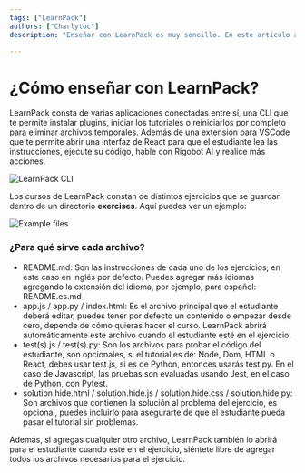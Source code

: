 ```yaml
---
tags: ["LearnPack"]
authors: ["Charlytoc"]
description: "Enseñar con LearnPack es muy sencillo. En este artículo aprenderá cómo utilizar LearnPack para distribuir sus tutoriales"

---
```


# ¿Cómo enseñar con LearnPack?

LearnPack consta de varias aplicaciones conectadas entre sí, una CLI que te permite instalar plugins, iniciar los tutoriales o reiniciarlos por completo para eliminar archivos temporales. Además de una extensión para VSCode que te permite abrir una interfaz de React para que el estudiante lea las instrucciones, ejecute su código, hable con Rigobot AI y realice más acciones.

![LearnPack CLI](https://github.com/learnpack/docs/assets/107764250/7cf98dd0-6144-4b06-9543-aecaee3bb470)

Los cursos de LearnPack constan de distintos ejercicios que se guardan dentro de un directorio **exercises**. Aquí puedes ver un ejemplo:

![Example files](https://github.com/learnpack/docs/assets/107764250/eafb68d1-4dda-443c-8b69-6683069a0f1d)

### ¿Para qué sirve cada archivo?

- README.md: Son las instrucciones de cada uno de los ejercicios, en este caso en inglés por defecto. Puedes agregar más idiomas agregando la extensión del idioma, por ejemplo, para español: README.es.md
- app.js / app.py / index.html: Es el archivo principal que el estudiante deberá editar, puedes tener por defecto un contenido o empezar desde cero, depende de cómo quieras hacer el curso. LearnPack abrirá automáticamente este archivo cuando el estudiante esté en el ejercicio.
- test(s).js / test(s).py: Son los archivos para probar el código del estudiante, son opcionales, si el tutorial es de: Node, Dom, HTML o React, debes usar test.js, si es de Python, entonces usarás test.py. En el caso de Javascript, las pruebas son evaluadas usando Jest, en el caso de Python, con Pytest.
- solution.hide.html / solution.hide.js / solution.hide.css / solution.hide.py: Son archivos que contienen la solución al problema del ejercicio, es opcional, puedes incluirlo para asegurarte de que el estudiante pueda pasar el tutorial sin problemas.

Además, si agregas cualquier otro archivo, LearnPack también lo abrirá para el estudiante cuando esté en el ejercicio, siéntete libre de agregar todos los archivos necesarios para el ejercicio.
